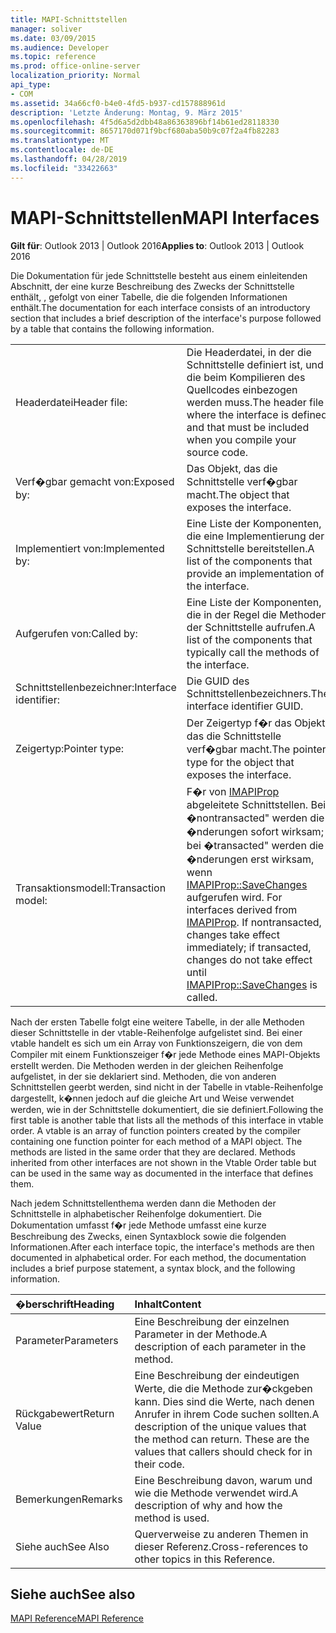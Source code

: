 ```yaml
---
title: MAPI-Schnittstellen
manager: soliver
ms.date: 03/09/2015
ms.audience: Developer
ms.topic: reference
ms.prod: office-online-server
localization_priority: Normal
api_type:
- COM
ms.assetid: 34a66cf0-b4e0-4fd5-b937-cd157888961d
description: 'Letzte Änderung: Montag, 9. März 2015'
ms.openlocfilehash: 4f5d6a5d2dbb48a86363896bf14b61ed28118330
ms.sourcegitcommit: 8657170d071f9bcf680aba50b9c07f2a4fb82283
ms.translationtype: MT
ms.contentlocale: de-DE
ms.lasthandoff: 04/28/2019
ms.locfileid: "33422663"
---
```

# <a name="mapi-interfaces"></a><span data-ttu-id="6f22f-103">MAPI-Schnittstellen</span><span class="sxs-lookup"><span data-stu-id="6f22f-103">MAPI Interfaces</span></span>

  
  
<span data-ttu-id="6f22f-104">**Gilt für**: Outlook 2013 | Outlook 2016</span><span class="sxs-lookup"><span data-stu-id="6f22f-104">**Applies to**: Outlook 2013 | Outlook 2016</span></span> 
  
<span data-ttu-id="6f22f-105">Die Dokumentation für jede Schnittstelle besteht aus einem einleitenden Abschnitt, der eine kurze Beschreibung des Zwecks der Schnittstelle enthält, , gefolgt von einer Tabelle, die die folgenden Informationen enthält.</span><span class="sxs-lookup"><span data-stu-id="6f22f-105">The documentation for each interface consists of an introductory section that includes a brief description of the interface's purpose followed by a table that contains the following information.</span></span>
  
|||
|:-----|:-----|
|<span data-ttu-id="6f22f-106">Headerdatei</span><span class="sxs-lookup"><span data-stu-id="6f22f-106">Header file:</span></span>  <br/> |<span data-ttu-id="6f22f-107">Die Headerdatei, in der die Schnittstelle definiert ist, und die beim Kompilieren des Quellcodes einbezogen werden muss.</span><span class="sxs-lookup"><span data-stu-id="6f22f-107">The header file where the interface is defined and that must be included when you compile your source code.</span></span>  <br/> |
|<span data-ttu-id="6f22f-108">Verf�gbar gemacht von:</span><span class="sxs-lookup"><span data-stu-id="6f22f-108">Exposed by:</span></span>  <br/> |<span data-ttu-id="6f22f-109">Das Objekt, das die Schnittstelle verf�gbar macht.</span><span class="sxs-lookup"><span data-stu-id="6f22f-109">The object that exposes the interface.</span></span>  <br/> |
|<span data-ttu-id="6f22f-110">Implementiert von:</span><span class="sxs-lookup"><span data-stu-id="6f22f-110">Implemented by:</span></span>  <br/> |<span data-ttu-id="6f22f-111">Eine Liste der Komponenten, die eine Implementierung der Schnittstelle bereitstellen.</span><span class="sxs-lookup"><span data-stu-id="6f22f-111">A list of the components that provide an implementation of the interface.</span></span>  <br/> |
|<span data-ttu-id="6f22f-112">Aufgerufen von:</span><span class="sxs-lookup"><span data-stu-id="6f22f-112">Called by:</span></span>  <br/> |<span data-ttu-id="6f22f-113">Eine Liste der Komponenten, die in der Regel die Methoden der Schnittstelle aufrufen.</span><span class="sxs-lookup"><span data-stu-id="6f22f-113">A list of the components that typically call the methods of the interface.</span></span>  <br/> |
|<span data-ttu-id="6f22f-114">Schnittstellenbezeichner:</span><span class="sxs-lookup"><span data-stu-id="6f22f-114">Interface identifier:</span></span>  <br/> |<span data-ttu-id="6f22f-115">Die GUID des Schnittstellenbezeichners.</span><span class="sxs-lookup"><span data-stu-id="6f22f-115">The interface identifier GUID.</span></span>  <br/> |
|<span data-ttu-id="6f22f-116">Zeigertyp:</span><span class="sxs-lookup"><span data-stu-id="6f22f-116">Pointer type:</span></span>  <br/> |<span data-ttu-id="6f22f-117">Der Zeigertyp f�r das Objekt, das die Schnittstelle verf�gbar macht.</span><span class="sxs-lookup"><span data-stu-id="6f22f-117">The pointer type for the object that exposes the interface.</span></span>  <br/> |
|<span data-ttu-id="6f22f-118">Transaktionsmodell:</span><span class="sxs-lookup"><span data-stu-id="6f22f-118">Transaction model:</span></span>  <br/> |<span data-ttu-id="6f22f-p101">F�r von [IMAPIProp](imapipropiunknown.md) abgeleitete Schnittstellen. Bei �nontransacted" werden die �nderungen sofort wirksam; bei �transacted" werden die �nderungen erst wirksam, wenn [IMAPIProp::SaveChanges](imapiprop-savechanges.md) aufgerufen wird.  </span><span class="sxs-lookup"><span data-stu-id="6f22f-p101">For interfaces derived from [IMAPIProp](imapipropiunknown.md). If nontransacted, changes take effect immediately; if transacted, changes do not take effect until [IMAPIProp::SaveChanges](imapiprop-savechanges.md) is called.  </span></span><br/> |
   
<span data-ttu-id="6f22f-p102">Nach der ersten Tabelle folgt eine weitere Tabelle, in der alle Methoden dieser Schnittstelle in der vtable-Reihenfolge aufgelistet sind. Bei einer vtable handelt es sich um ein Array von Funktionszeigern, die von dem Compiler mit einem Funktionszeiger f�r jede Methode eines MAPI-Objekts erstellt werden. Die Methoden werden in der gleichen Reihenfolge aufgelistet, in der sie deklariert sind. Methoden, die von anderen Schnittstellen geerbt werden, sind nicht in der Tabelle in vtable-Reihenfolge dargestellt, k�nnen jedoch auf die gleiche Art und Weise verwendet werden, wie in der Schnittstelle dokumentiert, die sie definiert.</span><span class="sxs-lookup"><span data-stu-id="6f22f-p102">Following the first table is another table that lists all the methods of this interface in vtable order. A vtable is an array of function pointers created by the compiler containing one function pointer for each method of a MAPI object. The methods are listed in the same order that they are declared. Methods inherited from other interfaces are not shown in the Vtable Order table but can be used in the same way as documented in the interface that defines them.</span></span>
  
<span data-ttu-id="6f22f-p103">Nach jedem Schnittstellenthema werden dann die Methoden der Schnittstelle in alphabetischer Reihenfolge dokumentiert. Die Dokumentation umfasst f�r jede Methode umfasst eine kurze Beschreibung des Zwecks, einen Syntaxblock sowie die folgenden Informationen.</span><span class="sxs-lookup"><span data-stu-id="6f22f-p103">After each interface topic, the interface's methods are then documented in alphabetical order. For each method, the documentation includes a brief purpose statement, a syntax block, and the following information.</span></span>
  
|<span data-ttu-id="6f22f-127">**�berschrift**</span><span class="sxs-lookup"><span data-stu-id="6f22f-127">**Heading**</span></span>|<span data-ttu-id="6f22f-128">**Inhalt**</span><span class="sxs-lookup"><span data-stu-id="6f22f-128">**Content**</span></span>|
|:-----|:-----|
|<span data-ttu-id="6f22f-129">Parameter</span><span class="sxs-lookup"><span data-stu-id="6f22f-129">Parameters</span></span>  <br/> |<span data-ttu-id="6f22f-130">Eine Beschreibung der einzelnen Parameter in der Methode.</span><span class="sxs-lookup"><span data-stu-id="6f22f-130">A description of each parameter in the method.</span></span>  <br/> |
|<span data-ttu-id="6f22f-131">Rückgabewert</span><span class="sxs-lookup"><span data-stu-id="6f22f-131">Return Value</span></span>  <br/> |<span data-ttu-id="6f22f-p104">Eine Beschreibung der eindeutigen Werte, die die Methode zur�ckgeben kann. Dies sind die Werte, nach denen Anrufer in ihrem Code suchen sollten.</span><span class="sxs-lookup"><span data-stu-id="6f22f-p104">A description of the unique values that the method can return. These are the values that callers should check for in their code.</span></span>  <br/> |
|<span data-ttu-id="6f22f-134">Bemerkungen</span><span class="sxs-lookup"><span data-stu-id="6f22f-134">Remarks</span></span>  <br/> |<span data-ttu-id="6f22f-135">Eine Beschreibung davon, warum und wie die Methode verwendet wird.</span><span class="sxs-lookup"><span data-stu-id="6f22f-135">A description of why and how the method is used.</span></span>  <br/> |
|<span data-ttu-id="6f22f-136">Siehe auch</span><span class="sxs-lookup"><span data-stu-id="6f22f-136">See Also</span></span>  <br/> |<span data-ttu-id="6f22f-137">Querverweise zu anderen Themen in dieser Referenz.</span><span class="sxs-lookup"><span data-stu-id="6f22f-137">Cross-references to other topics in this Reference.</span></span>  <br/> |
   
## <a name="see-also"></a><span data-ttu-id="6f22f-138">Siehe auch</span><span class="sxs-lookup"><span data-stu-id="6f22f-138">See also</span></span>



[<span data-ttu-id="6f22f-139">MAPI Reference</span><span class="sxs-lookup"><span data-stu-id="6f22f-139">MAPI Reference</span></span>](mapi-reference.md)

